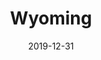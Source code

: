 ---
layout: location-page
date: 2019-12-31
tags:
  - wyoming
title: Wyoming
stateAbbr: WY
url: "https://health.wyo.gov/publichealth/infectious-disease-epidemiology-unit/disease/novel-coronavirus/"
urlTitle: "health.wyo.gov"
---